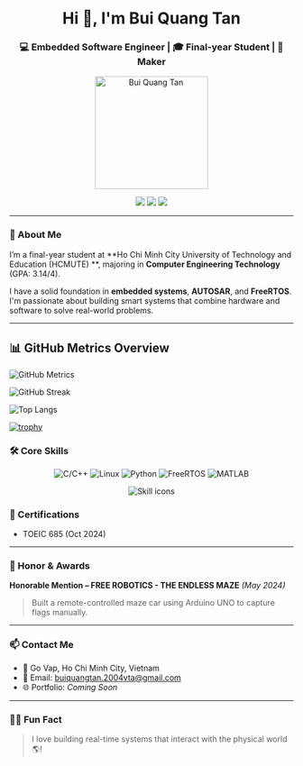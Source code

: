 <h1 align="center">Hi 👋, I'm Bui Quang Tan</h1>
<h3 align="center">💻 Embedded Software Engineer | 🎓 Final-year Student | 🔧 Maker</h3>

<p align="center">
  <img src="https://user-images.githubusercontent.com/your-photo-url.jpg" alt="Bui Quang Tan" width="200" />
</p>

<p align="center">
  <a href="mailto:buiquangtan.2004vta@gmail.com"><img src="https://img.shields.io/badge/Gmail-red?logo=gmail&logoColor=white" /></a>
  <a href="https://www.linkedin.com/in/tan-bui-quang-963682345"><img src="https://img.shields.io/badge/LinkedIn-blue?logo=linkedin&logoColor=white" /></a>
  <a href="https://github.com/buiTanmn"><img src="https://img.shields.io/github/followers/buiTanmn?label=Follow&style=social" /></a>
</p>

---

### 🚀 About Me

I’m a final-year student at **Ho Chi Minh City University of Technology and Education (HCMUTE) **, majoring in **Computer Engineering Technology** (GPA: 3.14/4).

I have a solid foundation in **embedded systems**, **AUTOSAR**, and **FreeRTOS**. I'm passionate about building smart systems that combine hardware and software to solve real-world problems.

---
## 📊 GitHub Metrics Overview

<img src="https://github.com/buiTanmn/buiTanmn/blob/main/github-metrics.svg" alt="GitHub Metrics" />

![GitHub Streak](https://github-readme-streak-stats.herokuapp.com?user=buiTanmn&theme=dark)

![Top Langs](https://github-readme-stats.vercel.app/api/top-langs/?username=buiTanmn&layout=compact&theme=dark)

[![trophy](https://github-profile-trophy.vercel.app/?username=buiTanmn&theme=darkhub)](https://github.com/ryo-ma/github-profile-trophy)


### 🛠️ Core Skills

<p align="center">
  <img src="https://img.shields.io/badge/C/C++-00599C?style=for-the-badge&logo=cplusplus&logoColor=white" alt="C/C++" />
  <img src="https://img.shields.io/badge/Linux-FCC624?style=for-the-badge&logo=linux&logoColor=black" alt="Linux" />
  <img src="https://img.shields.io/badge/Python-3776AB?style=for-the-badge&logo=python&logoColor=white" alt="Python" />
  <img src="https://img.shields.io/badge/FreeRTOS-00B5E2?style=for-the-badge&logoColor=white" alt="FreeRTOS" />
  <img src="https://img.shields.io/badge/Matlab-0076A8?style=for-the-badge&logo=Mathworks&logoColor=white" alt="MATLAB" />
</p>

<p align="center">
  <img src="https://skillicons.dev/icons?i=cpp,linux,python,matlab" alt="Skill icons" />
</p>


### 📜 Certifications

- TOEIC 685 (Oct 2024)

---

### 🏅 Honor & Awards

**Honorable Mention – FREE ROBOTICS - THE ENDLESS MAZE** *(May 2024)*  
> Built a remote-controlled maze car using Arduino UNO to capture flags manually.

---

### 📫 Contact Me

- 📍 Go Vap, Ho Chi Minh City, Vietnam  
- 📧 Email: buiquangtan.2004vta@gmail.com  
- 🌐 Portfolio: *Coming Soon*

---


### 🙋‍♂️ Fun Fact

> I love building real-time systems that interact with the physical world 🌎!
